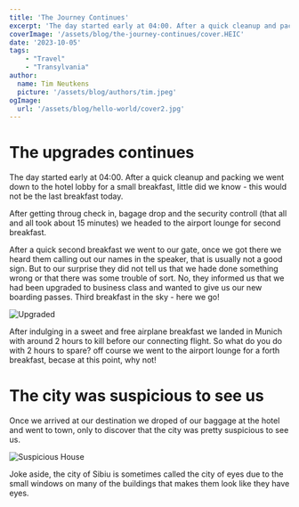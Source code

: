 ```yaml
---
title: 'The Journey Continues'
excerpt: 'The day started early at 04:00. After a quick cleanup and packing we went down to the hotel lobby for a small breakfast, little did we know - this would not be the last breakfast today.'
coverImage: '/assets/blog/the-journey-continues/cover.HEIC'
date: '2023-10-05'
tags:
    - "Travel"
    - "Transylvania"
author:
  name: Tim Neutkens
  picture: '/assets/blog/authors/tim.jpeg'
ogImage:
  url: '/assets/blog/hello-world/cover2.jpg'
---
```


# The upgrades continues
The day started early at 04:00. After a quick cleanup and packing we went down to the hotel lobby for a small breakfast, little did we know - this would not be the last breakfast today.

After getting throug check in, bagage drop and the security controll (that all and all took about 15 minutes) we headed to the airport lounge for second breakfast.

After a quick second breakfast we went to our gate, once we got there we heard them calling out our names in the speaker, that is usually not a good sign. But to our surprise they did not tell us that we hade done something wrong or that there was some trouble of sort. No, they informed us that we had been upgraded to business class and wanted to give us our new boarding passes. Third breakfast in the sky - here we go!

![Upgraded](/assets/blog/the-journey-continues/upgrad.HEIC)

After indulging in a sweet and free airplane breakfast we landed in Munich with around 2 hours to kill before our connecting flight. So what do you do with 2 hours to spare? off course we went to the airport lounge for a forth breakfast, becase at this point, why not!

# The city was suspicious to see us

Once we arrived at our destination we droped of our baggage at the hotel and went to town, only to discover that the city was pretty suspicious to see us.

![Suspicious House](/assets/blog/the-journey-continues/suspicious-house.HEIC)

Joke aside, the city of Sibiu is sometimes called the city of eyes due to the small windows on many of the buildings that makes them look like they have eyes.

